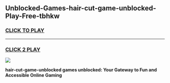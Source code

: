 
## Unblocked-Games-hair-cut-game-unblocked-Play-Free-tbhkw
<h3>
<a href="https://premium76.site?title=hair-cut-game-unblocked&ref=22A">CLICK TO PLAY</a></h3>
<hr>

<h3>
<a href="https://premium76.site?title=hair-cut-game-unblocked&ref=22A">CLICK 2 PLAY</a>
  
</h3>

<a href="https://premium76.site?title=hair-cut-game-unblocked&ref=22A"><img src="https://clearcache.store/games.png"></a>


**hair-cut-game-unblocked games unblocked: Your Gateway to Fun and Accessible Online Gaming**
